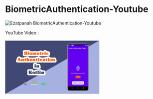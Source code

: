 # BiometricAuthentication-Youtube
<img alt="Ezatpanah BiometricAuthentication-Youtube" src="https://emojipedia-us.s3.amazonaws.com/content/2020/04/05/yt.png" width="3%"></a>

YouTube Video :
<br>  
<a href="https://youtu.be/1VrqUFlW1yA" target="_blank"><img alt="Ezatpanah BiometricAuthentication-Youtube" src="BiometricAuthentication.jpg" width="60%"></a>
<br>
